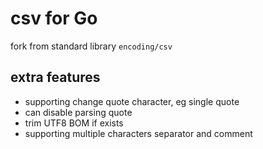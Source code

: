 # csv for Go
fork from standard library `encoding/csv`

## extra features
* supporting change quote character, eg single quote
* can disable parsing quote
* trim UTF8 BOM if exists
* supporting multiple characters separator and comment
